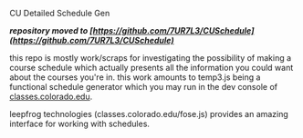CU Detailed Schedule Gen

***repository moved to [https://github.com/7UR7L3/CUSchedule](https://github.com/7UR7L3/CUSchedule)***

this repo is mostly work/scraps for investigating the possibility of making a course schedule which actually presents all the information you could want about the courses you're in. this work amounts to temp3.js being a functional schedule generator which you may run in the dev console of [classes.colorado.edu](classes.colorado.edu).

leepfrog technologies (classes.colorado.edu/fose.js) provides an amazing interface for working with schedules.